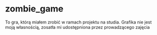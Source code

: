 # zombie_game
To gra, którą miałem zrobić w ramach projektu na studia. 
Grafika nie jest moją własnością, zosatła mi udostępniona przez prowadzącego zajęcia 
